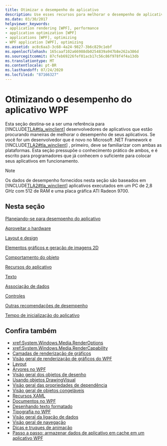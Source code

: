 ```yaml
---
title: Otimizar o desempenho do aplicativo
description: Use esses recursos para melhorar o desempenho de aplicativos Windows Presentation Foundation, como planejamento de desempenho e aproveitamento do hardware.
ms.date: 03/30/2017
helpviewer_keywords:
- application rendering [WPF], performance
- application optimization [WPF]
- applications [WPF], optimizing
- WPF application [WPF], optimizing
ms.assetid: ac8c6aa3-3c68-4a24-9827-3b6c829c1ebf
ms.openlocfilehash: 165caaf102a66988db0254839a947b8e262a386d
ms.sourcegitcommit: 87cfeb69226fef01acb17c56c86f978f4f4a13db
ms.translationtype: MT
ms.contentlocale: pt-BR
ms.lasthandoff: 07/24/2020
ms.locfileid: "87166327"
---
```

# <a name="optimizing-wpf-application-performance"></a>Otimizando o desempenho do aplicativo WPF
Esta seção destina-se a ser uma referência para [!INCLUDE[TLA#tla_winclient](../../../../includes/tlasharptla-winclient-md.md)] desenvolvedores de aplicativos que estão procurando maneiras de melhorar o desempenho de seus aplicativos. Se você for um desenvolvedor que é novo no Microsoft .NET Framework e [!INCLUDE[TLA2#tla_winclient](../../../../includes/tla2sharptla-winclient-md.md)] , primeiro, deve se familiarizar com ambas as plataformas. Esta seção pressupõe o conhecimento prático de ambos, e é escrito para programadores que já conhecem o suficiente para colocar seus aplicativos em funcionamento.  
  
> [!NOTE]
> Os dados de desempenho fornecidos nesta seção são baseados em [!INCLUDE[TLA2#tla_winclient](../../../../includes/tla2sharptla-winclient-md.md)] aplicativos executados em um PC de 2,8 GHz com 512 de RAM e uma placa gráfica ATI Radeon 9700.  
  
## <a name="in-this-section"></a>Nesta seção  
 [Planejando-se para desempenho do aplicativo](planning-for-application-performance.md)  
  
 [Aproveitar o hardware](optimizing-performance-taking-advantage-of-hardware.md)  
  
 [Layout e design](optimizing-performance-layout-and-design.md)  
  
 [Elementos gráficos e geração de imagens 2D](optimizing-performance-2d-graphics-and-imaging.md)  
  
 [Comportamento do objeto](optimizing-performance-object-behavior.md)  
  
 [Recursos do aplicativo](optimizing-performance-application-resources.md)  
  
 [Texto](optimizing-performance-text.md)  
  
 [Associação de dados](optimizing-performance-data-binding.md)  
  
 [Controles](optimizing-performance-controls.md)  
  
 [Outras recomendações de desempenho](optimizing-performance-other-recommendations.md)  
  
 [Tempo de inicialização do aplicativo](application-startup-time.md)  
  
## <a name="see-also"></a>Confira também

- <xref:System.Windows.Media.RenderOptions>
- <xref:System.Windows.Media.RenderCapability>
- [Camadas de renderização de gráficos](graphics-rendering-tiers.md)
- [Visão geral de renderização de gráficos do WPF](../graphics-multimedia/wpf-graphics-rendering-overview.md)
- [Layout](layout.md)
- [Árvores no WPF](trees-in-wpf.md)
- [Visão geral dos objetos de desenho](../graphics-multimedia/drawing-objects-overview.md)
- [Usando objetos DrawingVisual](../graphics-multimedia/using-drawingvisual-objects.md)
- [Visão geral das propriedades de dependência](dependency-properties-overview.md)
- [Visão geral de objetos congeláveis](freezable-objects-overview.md)
- [Recursos XAML](../../../desktop-wpf/fundamentals/xaml-resources-define.md)
- [Documentos no WPF](documents-in-wpf.md)
- [Desenhando texto formatado](drawing-formatted-text.md)
- [Tipografia no WPF](typography-in-wpf.md)
- [Visão geral da ligação de dados](../../../desktop-wpf/data/data-binding-overview.md)
- [Visão geral de navegação](../app-development/navigation-overview.md)
- [Dicas e truques de animação](../graphics-multimedia/animation-tips-and-tricks.md)
- [Passo a passo: armazenar dados de aplicativo em cache em um aplicativo WPF](walkthrough-caching-application-data-in-a-wpf-application.md)
